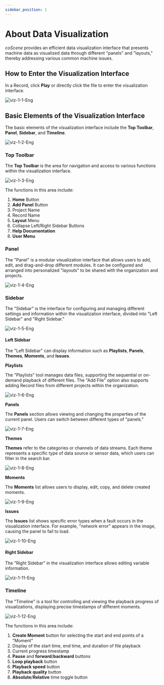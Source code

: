 ```yaml
---
sidebar_position: 1
---
```


# About Data Visualization

*coScene* provides an efficient data visualization interface that presents machine data as visualized data through different "panels" and "layouts," thereby addressing various common machine issues.

## How to Enter the Visualization Interface

In a Record, click **Play** or directly click the file to enter the visualization interface.

![viz-1-1-Eng](../img/viz-1-1-Eng.png)

## Basic Elements of the Visualization Interface

The basic elements of the visualization interface include the **Top Toolbar**, **Panel**, **Sidebar**, and **Timeline**.

![viz-1-2-Eng](../img/viz-1-2-Eng.png)

### Top Toolbar

The **Top Toolbar** is the area for navigation and access to various functions within the visualization interface.

![viz-1-3-Eng](../img/viz-1-3-Eng.png)

The functions in this area include:

1. **Home** Button
2. **Add Panel** Button
3. Project Name
4. Record Name
5. **Layout** Menu
6. Collapse Left/Right Sidebar Buttons
7. **Help Documentation**
8. **User Menu**

### Panel

The "Panel" is a modular visualization interface that allows users to add, edit, and drag-and-drop different modules. It can be configured and arranged into personalized "layouts" to be shared with the organization and projects.

![viz-1-4-Eng](../img/viz-1-4-Eng.png)

### Sidebar

The "Sidebar" is the interface for configuring and managing different settings and information within the visualization interface, divided into "Left Sidebar" and "Right Sidebar."

![viz-1-5-Eng](../img/viz-1-5-Eng.png)

#### Left Sidebar

The "Left Sidebar" can display information such as **Playlists**, **Panels**, **Themes**, **Moments**, and **Issues**.

**Playlists**

The "Playlists" tool manages data files, supporting the sequential or on-demand playback of different files. The "Add File" option also supports adding Record files from different projects within the organization.

![viz-1-6-Eng](../img/viz-1-6-Eng.png)

**Panels**

The **Panels** section allows viewing and changing the properties of the current panel. Users can switch between different types of "panels."

![viz-1-7-Eng](../img/viz-1-7-Eng.png)

**Themes**

**Themes** refer to the categories or channels of data streams. Each theme represents a specific type of data source or sensor data, which users can filter in the search bar.

![viz-1-8-Eng](../img/viz-1-8-Eng.png)

**Moments**

The **Moments** list allows users to display, edit, copy, and delete created moments.

![viz-1-9-Eng](../img/viz-1-9-Eng.png)

**Issues**

The **Issues** list shows specific error types when a fault occurs in the visualization interface. For example, "network error" appears in the image, causing the panel to fail to load.

![viz-1-10-Eng](../img/viz-1-10-Eng.png)

#### Right Sidebar

The "Right Sidebar" in the visualization interface allows editing variable information.

![viz-1-11-Eng](../img/viz-1-11-Eng.png)

### Timeline

The "Timeline" is a tool for controlling and viewing the playback progress of visualizations, displaying precise timestamps of different moments.

![viz-1-12-Eng](../img/viz-1-12-Eng.png)

The functions in this area include:

1. **Create Moment** button for selecting the start and end points of a "Moment"
2. Display of the start time, end time, and duration of file playback
3. Current progress timestamp
4. **Pause** and **forward**/**backward** buttons
5. **Loop playback** button
6. **Playback speed** button
7. **Playback quality** button
8. **Absolute**/**Relative** time toggle button
